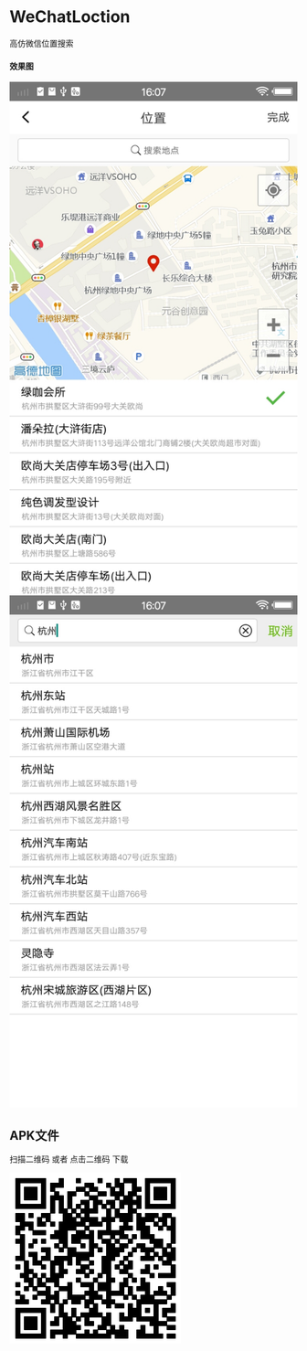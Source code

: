 # WeChatLoction
高仿微信位置搜索

#### 效果图
![](https://github.com/leifu1107/WeChatLoction/raw/master/screenshots/1.jpg) 
![](https://github.com/leifu1107/WeChatLoction/raw/master/screenshots/2.jpg) 


 ## APK文件

扫描二维码 或者 点击二维码 下载

[![ShapeView](https://github.com/leifu1107/WeChatLoction/raw/master/screenshots/zrcode.png)](https://github.com/leifu1107/WeChatLoction/raw/master/screenshots/app-release.apk)

